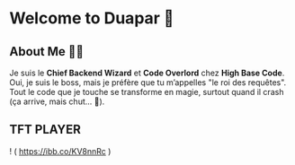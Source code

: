 # Welcome to **Duapar** 🎉

## **About Me** 🧑‍💻

Je suis le **Chief Backend Wizard** et **Code Overlord** chez **High Base Code**.  
Oui, je suis le boss, mais je préfère que tu m’appelles "le roi des requêtes".  
Tout le code que je touche se transforme en magie, surtout quand il crash (ça arrive, mais chut... 🤫).

## TFT PLAYER

!  ( https://ibb.co/KV8nnRc )
